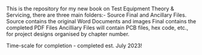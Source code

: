 This is the repository for my new book on Test Equipment Theory & Servicing, there are three main folders:- Source Final and Ancillary Files.
Source contains the original Word Documents and images
Final contains the completed PDF Files
Ancilliary Files will contain PCB files, hex code, etc., for project designs organised by chapter number.

Time-scale for completion - completed est. July 2023!

